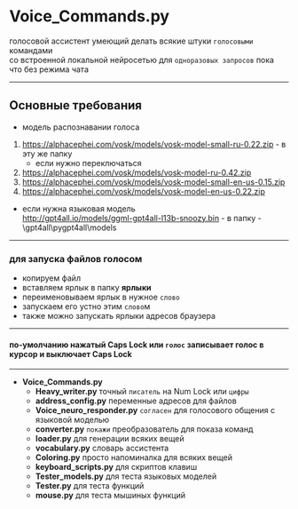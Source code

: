# Voice_Commands.py

голосовой ассистент умеющий делать всякие штуки `голосовыми` командами  
со встроенной локальной нейросетью для `одноразовых запросов` пока что без режима чата
<hr>

##  Основные требования

* модель распознавании голоса   
1. https://alphacephei.com/vosk/models/vosk-model-small-ru-0.22.zip - в эту же папку    
   * если нужно переключаться
2. https://alphacephei.com/vosk/models/vosk-model-ru-0.42.zip 
3. https://alphacephei.com/vosk/models/vosk-model-small-en-us-0.15.zip 
4. https://alphacephei.com/vosk/models/vosk-model-en-us-0.22.zip   

* если нужна языковая модель  
http://gpt4all.io/models/ggml-gpt4all-l13b-snoozy.bin            - в папку - \gpt4all\pygpt4all\models

<hr>

### для запуска файлов голосом

* копируем файл
* вставляем ярлык в папку **ярлыки**
* переименовываем ярлык в нужное `слово`
* запускаем его устно этим `слово`м
* также можно запускать ярлыки адресов браузера

<hr>

#### по-умолчанию нажатый Caps Lock или `голос` записывает голос в курсор и выключает Caps Lock

<hr>

* **Voice_Commands.py**
    * **Heavy_writer.py**          точный `писатель` на Num Lock или `цифры`
    * **address_config.py**        переменные адресов для файлов
    * **Voice_neuro_responder.py** `согласен` для голосового общения с языковой моделью
    * **converter.py**             `покажи` преобразователь для показа команд
    * **loader.py**                для генерации всяких вещей
    * **vocabulary.py**            словарь ассистента
    * **Coloring.py**              просто напоминалка для всяких вещей
    * **keyboard_scripts.py**      для скриптов клавиш
    * **Tester_models.py**         для теста языковых моделей
    * **Tester.py**                для теста функций
    * **mouse.py**                 для теста мышиных функций
